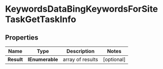 # KeywordsDataBingKeywordsForSiteTaskGetTaskInfo


## Properties

| Name | Type | Description | Notes |
|------------ | ------------- | ------------- | -------------|
**Result** | **IEnumerable<KeywordsDataBingKeywordsForSiteTaskGetResultInfo>** | array of results |[optional]|